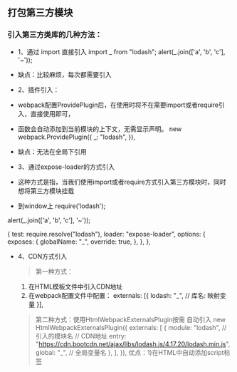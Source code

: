## 打包第三方模块

### 引入第三方类库的几种方法：

- 1、通过 import 直接引入
  import _ from "lodash";
  alert(_.join(['a', 'b', 'c'], '~'));
- 缺点：比较麻烦，每次都需要引入

- 2、插件引入：
- webpack配置ProvidePlugin后，在使用时将不在需要import或者require引入，直接使用即可，
- 函数会自动添加到当前模块的上下文，无需显示声明。
  new webpack.ProvidePlugin({
    _: "lodash",
  }),
- 缺点：无法在全局下引用

- 3、通过expose-loader的方式引入
- 这种方式是指，当我们使用import或者require方式引入第三方模块时，同时想将第三方模块挂载
- 到window上
require('lodash');

alert(_.join(['a', 'b', 'c'], '~'));

{
    test: require.resolve("lodash"),
    loader: "expose-loader",
    options: {
        exposes: {
        globalName: "_",
        override: true,
        },
    },
},

- 4、CDN方式引入
  > 第一种方式：
    1) 在HTML模板文件中引入CDN地址
     <script src="https://cdn.bootcdn.net/ajax/libs/lodash.js/4.17.20/lodash.min.js"></script>
    2) 在webpack配置文件中配置：
    externals: [{
        lodash: "_", // 库名: 映射变量
    }],
    
    > 第二种方式：使用HtmlWebpackExternalsPlugin按需 自动引入
     new HtmlWebpackExternalsPlugin({
      externals: [
        {
          module: "lodash", // 引入的模块名
          // CDN地址
          entry: "https://cdn.bootcdn.net/ajax/libs/lodash.js/4.17.20/lodash.min.js",
          global: "_", // 全局变量名
        },
      ],
    }),
    优点：1)在HTML中自动添加script标签
      